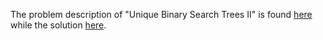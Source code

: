 The problem description of "Unique Binary Search Trees II" is found [here](https://leetcode.com/problems/unique-binary-search-trees-ii/description/) while the solution [here](https://github.com/aurimas13/Solutions-To-Problems/blob/main/LeetCode/Java%20Solutions/Unique%20Binary%20Search%20Trees%20II/unique.java).